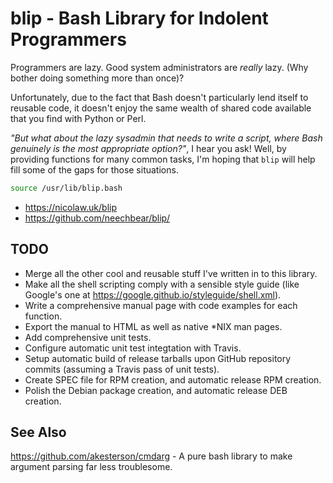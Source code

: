 # blip - Bash Library for Indolent Programmers

Programmers are lazy. Good system administrators are _really_ lazy. (Why bother doing something more than once)?

Unfortunately, due to the fact that Bash doesn't particularly lend itself to reusable code, it doesn't enjoy the same wealth of shared code available that you find with Python or Perl.

_"But what about the lazy sysadmin that needs to write a script, where Bash genuinely is the most appropriate option?"_, I hear you ask! Well, by providing functions for many common tasks, I'm hoping that `blip` will help fill some of the gaps for those situations.

```bash
source /usr/lib/blip.bash
```

* https://nicolaw.uk/blip
* https://github.com/neechbear/blip/

## TODO

* Merge all the other cool and reusable stuff I've written in to this library.
* Make all the shell scripting comply with a sensible style guide (like Google's one at https://google.github.io/styleguide/shell.xml).
* Write a comprehensive manual page with code examples for each function.
* Export the manual to HTML as well as native \*NIX man pages.
* Add comprehensive unit tests.
* Configure automatic unit test integtation with Travis.
* Setup automatic build of release tarballs upon GitHub repository commits (assuming a Travis pass of unit tests).
* Create SPEC file for RPM creation, and automatic release RPM creation.
* Polish the Debian package creation, and automatic release DEB creation.

## See Also

https://github.com/akesterson/cmdarg - A pure bash library to make argument parsing far less troublesome.

